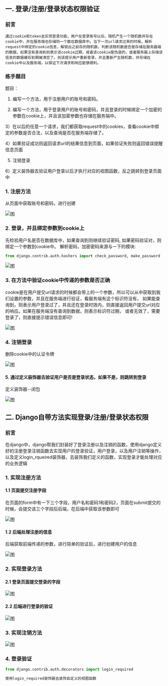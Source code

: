 
## 一. 登录/注册/登录状态权限验证

### 前言
	通过cookie和token去实现登录功能，用户在登录账号以后，随机产生一个随机数并存在cookie中，并在服务端也存储同一个数在数据库中。当下一次url请求过来的时候，解析request中绑定的cookie信息，解锁出之前存的随机数，判断该随机数是否是存储在服务器端的数据，如果没有查询到则表示该cookie过期，或者该cookie是伪造的，或者服务器上存储该信息的数据缓存到期被清空了。则该提示用户重新登录，并且重新产生随机数，并存储在cookie中以及服务端，以保证下次请求和响应能够顺利。

### 练手题目
题目：
1) 编写一个方法，用于注册用户的账号和密码。

2) 编写一个方法，用于登录用户的账号和密码，并且登录的时候绑定一个加密的参数在cookie上，并且该加密参数也存储在服务端中。

3）在以后的任意一个请求，我们都获取request中的cookies，查看cookie中绑定的参数是否合法，以及查询是否在服务端存储了。

4）如果验证成功则返回请求url的结果信息到页面，如果验证失败则返回错误提醒信息页面

5) 注销登录

6）定义装饰器去验证用户登录以后才执行对应的视图函数，反之跳转到登录页面中


### 1. 注册方法
从页面中获取账号和密码，进行创建

![图](./images/django_regist.png)

### 2. 登录，并且绑定参数到cookie上
先检验用户名是否在数据库中，如果查询到则继续验证密码, 如果密码验证对，则绑定一个参数到cookie中。
解析密码，加密密码来源与一下的模块:

```python
from django.contrib.auth.hashers import check_password, make_password
```

![图](./images/django_login.png)

### 3. 在方法中验证cookie中传递的参数是否正确

cookie是在用户提交url请求的时候都会带上的一个参数，所以可以从中获取到我们设置的参数，并且在服务端进行验证，看服务端有这个标识符没有，
如果能查询到，则表示用户登录过了，并且还在登录时效内，则直接返回用户提交url对应的响应。如果在服务端没有查询到数据，则表示标识符过期，
或者无效了，需要登录了，则直接提示错误信息即可!

![图](./images/django_login_auth.png)

### 4. 注销登录

删除cookie中的认证令牌

![图](./images/django_logout.png)


#### 5. 通过定义装饰器去验证用户是否是登录状态，如果不是，则跳转到登录

定义装饰器--闭包

![图](./images/django_is_login.png)



## 二. Django自带方法实现登录/注册/登录状态权限

### 前言

在django中，django帮我们封装好了登录注册以及注销的函数，使用django定义好的注册登录注销函数去实现用户的登录验证，用户登录，以及用户注销等操作，以及定义login_rqueired装饰器，去装饰我们定义的函数，实现登录才能处理对应的业务逻辑

### 1. 实现注册方法

#### 1.1 页面提交注册字段

在页面的form中有一下三个字段，用户名和密码1和密码2，页面在submit提交的时候，会提交该三个字段后后端，在后端中获取该参数即可

![图](./images/django_register_html.png)

#### 1.2 后端处理注册的信息

后端获取前端传递的参数，进行简单的验证后，进行创建用户的信息

![图](./images/django_register_create_user.png)

### 2. 实现登录方法

#### 2.1 登录页面提交登录的字段

![图](./images/django_auth_login_html.png)

#### 2.2 后端进行登录的验证

![图](./images/django_auth_login.png)

### 3. 实现注销方法

![图](./images/django_auth_logout.png)

### 4. 登录验证

```python
from django.contrib.auth.decorators import login_required

使用login_required装饰器去装饰自定义的视图函数
```

